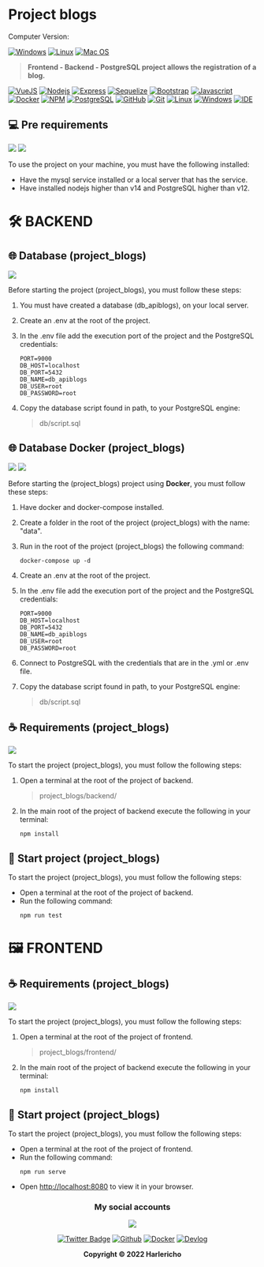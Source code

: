 # Project blogs

Computer Version:

[![Windows](https://img.shields.io/badge/Windows-0078D6?style=for-the-badge&logo=windows&logoColor=white)](https://www.microsoft.com/es-es/windows/windows-11?r=1)
[![Linux](https://img.shields.io/badge/Linux-FF6600?style=for-the-badge&logo=linux&logoColor=white)](https://ubuntu.com/)
[![Mac OS](https://img.shields.io/badge/mac%20os-000000?style=for-the-badge&logo=macos&logoColor=F0F0F0)](https://www.apple.com/la/mac/)

> <strong> Frontend - Backend - PostgreSQL project allows the registration of a blog.</strong>

[![VueJS](https://img.shields.io/badge/Vue.js-35495E?style=for-the-badge&logo=vue.js&logoColor=4FC08D)](https://cli.vuejs.org/)
[![Nodejs](https://img.shields.io/badge/Node.js-339933?style=for-the-badge&logo=nodedotjs&logoColor=white)](https://nodejs.org/es/)
[![Express](https://img.shields.io/badge/Express.js-404D59?style=for-the-badge&logo=express)](https://expressjs.com/es/)
[![Sequelize](https://img.shields.io/badge/Sequelize-52B0E7?style=for-the-badge&logo=Sequelize&logoColor=white)](https://sequelize.org/)
[![Bootstrap](https://img.shields.io/badge/Bootstrap-563D7C?style=for-the-badge&logo=bootstrap&logoColor=white)](https://getbootstrap.com/)
[![Javascript](https://img.shields.io/badge/JavaScript-323330?style=for-the-badge&logo=javascript&logoColor=F7DF1E)](https://www.javascript.com/)
[![Docker](https://img.shields.io/badge/Docker-2496ED?style=for-the-badge&logo=docker&logoColor=white)](https://www.docker.com/)
[![NPM](https://img.shields.io/badge/npm-CB3837?style=for-the-badge&logo=npm&logoColor=white)](https://www.npmjs.com/)
[![PostgreSQL](https://img.shields.io/badge/PostgreSQL-316192?style=for-the-badge&logo=postgresql&logoColor=white)](https://www.postgresql.org/)
[![GitHub](https://img.shields.io/badge/GitHub-100000?style=for-the-badge&logo=github&logoColor=white)](https://github.com/)
[![Git](https://img.shields.io/badge/Git-E34F26?style=for-the-badge&logo=git&logoColor=white)](https://git-scm.com/)
[![Linux](https://img.shields.io/badge/Linux-FF6600?style=for-the-badge&logo=linux&logoColor=white)](https://www.linux.org/)
[![Windows](https://img.shields.io/badge/Windows-017AD7?style=for-the-badge&logo=windows&logoColor=white)](https://www.microsoft.com/es-es/windows/windows-11?r=1)
[![IDE](https://img.shields.io/badge/Visual_studio_code-0078D4?style=for-the-badge&logo=visual%20studio%20code&logoColor=white)](https://code.visualstudio.com/)

## 💻 Pre requirements

<img src="https://img.shields.io/badge/Node.js-339933?style=for-the-badge&logo=nodedotjs&logoColor=white" />
<img src="https://img.shields.io/badge/PostgreSQL-316192?style=for-the-badge&logo=postgresql&logoColor=white" />

To use the project on your machine, you must have the following installed:

- Have the mysql service installed or a local server that has the service.
- Have installed nodejs higher than v14 and PostgreSQL higher than v12.

# 🛠️ BACKEND

## 🌐 Database (project_blogs)

<img src="https://img.shields.io/badge/PostgreSQL-316192?style=for-the-badge&logo=postgresql&logoColor=white" />

Before starting the project (project_blogs), you must follow these steps:

1. You must have created a database (db_apiblogs), on your local server.
2. Create an .env at the root of the project.
3. In the .env file add the execution port of the project and the PostgreSQL credentials:

   ```
   PORT=9000
   DB_HOST=localhost
   DB_PORT=5432
   DB_NAME=db_apiblogs
   DB_USER=root
   DB_PASSWORD=root
   ```

4. Copy the database script found in path, to your PostgreSQL engine:

   > db/script.sql

## 🌐 Database Docker (project_blogs)

<img src="https://img.shields.io/badge/Docker-2496ED?style=for-the-badge&logo=docker&logoColor=white" />
<img src="https://img.shields.io/badge/PostgreSQL-316192?style=for-the-badge&logo=postgresql&logoColor=white" />

Before starting the (project_blogs) project using <strong>Docker</strong>, you must follow these steps:

1. Have docker and docker-compose installed.
2. Create a folder in the root of the project (project_blogs) with the name: "data".
3. Run in the root of the project (project_blogs) the following command:

   ```
   docker-compose up -d
   ```

4. Create an .env at the root of the project.
5. In the .env file add the execution port of the project and the PostgreSQL credentials:

   ```
   PORT=9000
   DB_HOST=localhost
   DB_PORT=5432
   DB_NAME=db_apiblogs
   DB_USER=root
   DB_PASSWORD=root
   ```

6. Connect to PostgreSQL with the credentials that are in the .yml or .env file.
7. Copy the database script found in path, to your PostgreSQL engine:

   > db/script.sql

## ☕ Requirements (project_blogs)

<img src="https://img.shields.io/badge/Node.js-339933?style=for-the-badge&logo=nodedotjs&logoColor=white" />

To start the project (project_blogs), you must follow the following steps:

1. Open a terminal at the root of the project of backend.
   > project_blogs/backend/
2. In the main root of the project of backend execute the following in your terminal:
   ```
   npm install
   ```

## 🚀 Start project (project_blogs)

To start the project (project_blogs), you must follow the following steps:

- Open a terminal at the root of the project of backend.
- Run the following command:
  ```
  npm run test
  ```

# 🖼️ FRONTEND

## ☕ Requirements (project_blogs)

<img src="https://img.shields.io/badge/Vue.js-35495E?style=for-the-badge&logo=vue.js&logoColor=4FC08D" />

To start the project (project_blogs), you must follow the following steps:

1. Open a terminal at the root of the project of frontend.
   > project_blogs/frontend/
2. In the main root of the project of backend execute the following in your terminal:
   ```
   npm install
   ```

## 🚀 Start project (project_blogs)

To start the project (project_blogs), you must follow the following steps:

- Open a terminal at the root of the project of frontend.
- Run the following command:
  ```
  npm run serve
  ```
- Open [http://localhost:8080](http://localhost:3000) to view it in your browser.

<div align="center">

### My social accounts

![](https://avatars.githubusercontent.com/u/42042270?s=48&v=4)

[![Twitter Badge](https://img.shields.io/badge/Twitter-1DA1F2?style=for-the-badge&logo=twitter&logoColor=white)](https://twitter.com/harlericho)
[![Github](https://img.shields.io/badge/GitHub-100000?style=for-the-badge&logo=github&logoColor=white)](https://github.com/harlericho)
[![Docker](https://img.shields.io/badge/Docker-2496ED?style=for-the-badge&logo=docker&logoColor=white)](https://hub.docker.com/u/harlericho)
[![Devlog](https://img.shields.io/badge/dev.to-0A0A0A?style=for-the-badge&logo=dev.to&logoColor=white)](https://harlericho.netlify.app)

</div>

<p align="center"><strong>Copyright © 2022 Harlericho</strong></p>
